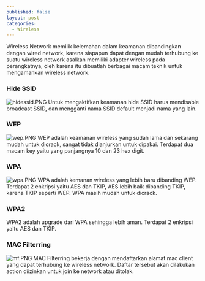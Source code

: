 ```yaml
---
published: false
layout: post
categories:
  - Wireless
---
```

Wireless Network memilik kelemahan dalam keamanan dibandingkan dengan wired network, karena siapapun dapat dengan mudah terhubung ke suatu wireless network asalkan memiliki adapter wireless pada perangkatnya, oleh karena itu dibuatlah berbagai macam teknik untuk mengamankan wireless network.

### Hide SSID
![hidessid.PNG]({{site.baseurl}}/images/hidessid.PNG)
Untuk mengaktifkan keamanan hide SSID harus mendisable broadcast SSID, dan mengganti nama SSID default menjadi nama yang lain.

### WEP
![wep.PNG]({{site.baseurl}}/images/wep.PNG)
WEP adalah keamanan wireless yang sudah lama dan sekarang mudah untuk dicrack, sangat tidak dianjurkan untuk dipakai. Terdapat dua macam key yaitu yang panjangnya 10 dan 23 hex digit.

### WPA
![wpa.PNG]({{site.baseurl}}/images/wpa.PNG)
WPA adalah kemanan wireless yang lebih baru dibanding WEP. Terdapat 2 enkripsi yaitu AES dan TKIP, AES lebih baik dibanding TKIP, karena TKIP seperti WEP. WPA masih mudah untuk dicrack.

### WPA2
WPA2 adalah upgrade dari WPA sehingga lebih aman. Terdapat 2 enkripsi yaitu AES dan TKIP.

### MAC Filterring
![mf.PNG]({{site.baseurl}}/images/mf.PNG)
MAC Filterring bekerja dengan mendaftarkan alamat mac client yang dapat terhubung ke wireless network. Daftar tersebut akan dilakukan action diizinkan untuk join ke network atau ditolak.

